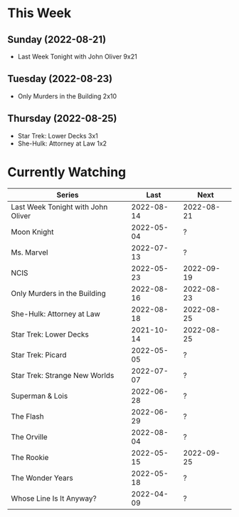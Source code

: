 # This Week

## Sunday (2022-08-21)
- Last Week Tonight with John Oliver 9x21

## Tuesday (2022-08-23)
- Only Murders in the Building 2x10

## Thursday (2022-08-25)
- Star Trek: Lower Decks 3x1
- She-Hulk: Attorney at Law 1x2

# Currently Watching

| Series | Last | Next |
| --- | --- | --- |
| Last Week Tonight with John Oliver | 2022-08-14 | 2022-08-21 |
| Moon Knight | 2022-05-04 | ? |
| Ms. Marvel | 2022-07-13 | ? |
| NCIS | 2022-05-23 | 2022-09-19 |
| Only Murders in the Building | 2022-08-16 | 2022-08-23 |
| She-Hulk: Attorney at Law | 2022-08-18 | 2022-08-25 |
| Star Trek: Lower Decks | 2021-10-14 | 2022-08-25 |
| Star Trek: Picard | 2022-05-05 | ? |
| Star Trek: Strange New Worlds | 2022-07-07 | ? |
| Superman & Lois | 2022-06-28 | ? |
| The Flash | 2022-06-29 | ? |
| The Orville | 2022-08-04 | ? |
| The Rookie | 2022-05-15 | 2022-09-25 |
| The Wonder Years | 2022-05-18 | ? |
| Whose Line Is It Anyway? | 2022-04-09 | ? |

